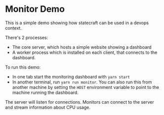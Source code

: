 # Monitor Demo

This is a simple demo showing how statecraft can be used in a devops context.

There's 2 processes:

- The core server, which hosts a simple website showing a dashboard
- A worker process which is installed on each client, that connects to the dashboard.

To run this demo:

- In one tab start the monitoring dashboard with `yarn start`
- In another terminal, run `yarn run monitor`. You can also run this from another machine by setting the `HOST` environment variable to point to the machine running the dashboard.

The server will listen for connections. Monitors can connect to the server and stream information about CPU usage.